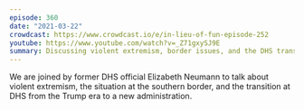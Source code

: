 ```yaml
---
episode: 360
date: "2021-03-22"
crowdcast: https://www.crowdcast.io/e/in-lieu-of-fun-episode-252
youtube: https://www.youtube.com/watch?v=_Z71gxySJ9E
summary: Discussing violent extremism, border issues, and the DHS transition
---
```

We are joined by former DHS official Elizabeth Neumann to talk about violent
extremism, the situation at the southern border, and the transition at DHS from
the Trump era to a new administration.
